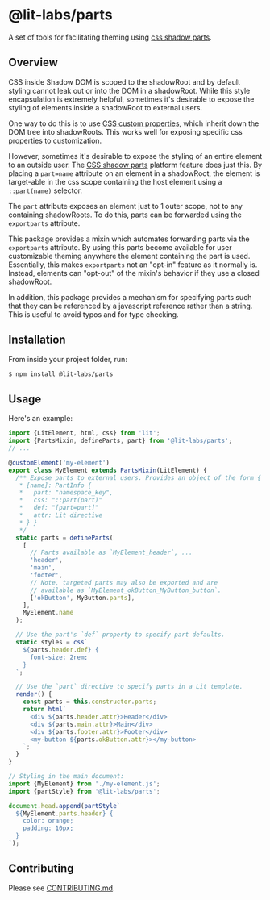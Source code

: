 # @lit-labs/parts

A set of tools for facilitating theming using
[css shadow parts](https://www.w3.org/TR/css-shadow-parts-1/).

## Overview

CSS inside Shadow DOM is scoped to the shadowRoot and by default styling cannot
leak out or into the DOM in a shadowRoot. While this style encapsulation is
extremely helpful, sometimes it's desirable to expose the styling of elements
inside a shadowRoot to external users.

One way to do this is to use
[CSS custom properties](https://developer.mozilla.org/en-US/docs/Web/CSS/--*),
which inherit down the DOM tree into shadowRoots. This works well for exposing
specific css properties to customization.

However, sometimes it's desirable to expose the styling of an entire element
to an outside user. The
[CSS shadow parts](https://www.w3.org/TR/css-shadow-parts-1/) platform
feature does just this. By placing a `part=name` attribute on an element in
a shadowRoot, the element is target-able in the css scope containing the host
element using a `::part(name)` selector.

The `part` attribute exposes an element just to 1 outer scope, not to any
containing shadowRoots. To do this, parts can be forwarded using the
`exportparts` attribute.

This package provides a mixin which automates forwarding parts via the
`exportparts` attribute. By using this parts become available for user
customizable theming anywhere the element containing the part is used.
Essentially, this makes `exportparts` not an "opt-in" feature as it normally is.
Instead, elements can "opt-out" of the mixin's behavior if they use a closed
shadowRoot.

In addition, this package provides a mechanism for specifying parts such that
they can be referenced by a javascript reference rather than a string. This is
useful to avoid typos and for type checking.

## Installation

From inside your project folder, run:

```bash
$ npm install @lit-labs/parts
```

## Usage

Here's an example:

```ts
import {LitElement, html, css} from 'lit';
import {PartsMixin, defineParts, part} from '@lit-labs/parts';
// ...

@customElement('my-element')
export class MyElement extends PartsMixin(LitElement) {
  /** Expose parts to external users. Provides an object of the form {
   * [name]: PartInfo {
   *   part: "namespace_key",
   *   css: "::part(part)"
   *   def: "[part=part]"
   *   attr: Lit directive
   * } }
   */
  static parts = defineParts(
    [
      // Parts available as `MyElement_header`, ...
      'header',
      'main',
      'footer',
      // Note, targeted parts may also be exported and are
      // available as `MyElement_okButton_MyButton_button`.
      ['okButton', MyButton.parts],
    ],
    MyElement.name
  );

  // Use the part's `def` property to specify part defaults.
  static styles = css`
    ${parts.header.def} {
      font-size: 2rem;
    }
  `;

  // Use the `part` directive to specify parts in a Lit template.
  render() {
    const parts = this.constructor.parts;
    return html`
      <div ${parts.header.attr}>Header</div>
      <div ${parts.main.attr}>Main</div>
      <div ${parts.footer.attr}>Footer</div>
      <my-button ${parts.okButton.attr}></my-button>
    `;
  }
}

// Styling in the main document:
import {MyElement} from './my-element.js';
import {partStyle} from '@lit-labs/parts';

document.head.append(partStyle`
  ${MyElement.parts.header} {
    color: orange;
    padding: 10px;
  }
`);
```

## Contributing

Please see [CONTRIBUTING.md](./CONTRIBUTING.md).
